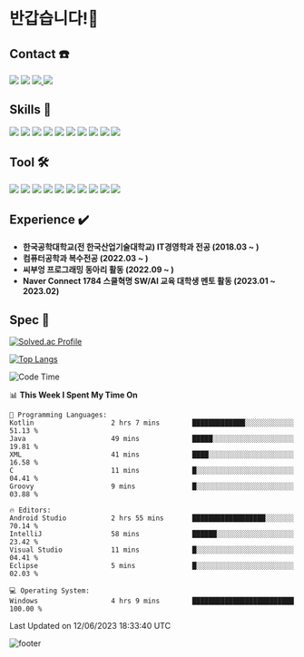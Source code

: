 # 반갑습니다!👋
## Contact ☎️
<a href="https://hits.seeyoufarm.com"><img src="https://hits.seeyoufarm.com/api/count/incr/badge.svg?url=https%3A%2F%2Fgithub.com%2Fheebum99&count_bg=%23000000&title_bg=%23000000&icon=github.svg&icon_color=%23FFFFFF&title=GitHub&edge_flat=false"/></a>
<a href="https://www.instagram.com/h2bum_99/"><img src="https://img.shields.io/badge/h2bum_99-E4405F?style=plastic&logo=Instagram&logoColor=FFFFFF"/></a>
<a href="https://heebum99.github.io"><img src="https://img.shields.io/badge/Tech Blog-181717?style=flat&logo=Github&logoColor=FFFFFF"/> </a>
<img src="https://img.shields.io/badge/kik995500@naver.com-EA4335?style=plastic&logo=Gmail&logoColor=FFFFFF"/> 

## Skills 📖
<img src="https://img.shields.io/badge/Java-orange?style=flat&logo=openjdk&logoColor=FFFFFF"/>  <img src="https://img.shields.io/badge/Spring-6DB33F?style=flat&logo=Spring&logoColor=white">  <img src="https://img.shields.io/badge/Spring Boot-6DB33F?style=flat&logo=Spring Boot&logoColor=white"> <img src="https://img.shields.io/badge/Kotlin-7F52FF?style=flat&logo=Kotlin&logoColor=white"> <img src="https://img.shields.io/badge/HTML-E34F26?style=flat&logo=HTML5&logoColor=FFFFFF"/> <img src="https://img.shields.io/badge/C-A8B9CC?style=flat&logo=C&logoColor=FFFFFF"/> <img src="https://img.shields.io/badge/Python-3776AB?style=flat&logo=Python&logoColor=white"> <img src="https://img.shields.io/badge/Amazone EC2-FF9900?style=flat&logo=amazonec2&logoColor=white"> <img src="https://img.shields.io/badge/Amazon RDS-527FFF?style=flat&logo=amazonrds&logoColor=white"> <img src="https://img.shields.io/badge/Markdown-000000?style=flat&logo=markdown&logoColor=white">

## Tool 🛠️
<img src="https://img.shields.io/badge/Android Studio-3DDC84?style=flat&logo=Android Studio&logoColor=FFFFFF"/>  <img src="https://img.shields.io/badge/Eclipse-2C2255?style=flat&logo=Eclipse IDE&logoColor=FFFFFF"/>  <img src="https://img.shields.io/badge/IntelliJ-000000?style=flat&logo=IntelliJ IDEA&logoColor=FFFFFF"/> <img src="https://img.shields.io/badge/Visual Studio-5C2D91?style=flat&logo=Visual Studio&logoColor=FFFFFF"/> <img src="https://img.shields.io/badge/Visual Studio Code-007ACC?style=flat&logo=Visual Studio Code&logoColor=FFFFFF"/> <img src="https://img.shields.io/badge/MySQL-4479A1?style=flat&logo=MySQL&logoColor=FFFFFF"/> <img src="https://img.shields.io/badge/MariaDB-003545?style=flat&logo=mariaDB&logoColor=white">   <img src="https://img.shields.io/badge/Sourcetree-0052CC?style=flat&logo=Sourcetree&logoColor=FFFFFF"/> <img src="https://img.shields.io/badge/GitKraken-179287?style=flat&logo=GitKraken&logoColor=FFFFFF"/> <img src="https://img.shields.io/badge/Postman-FF6C37?style=flat&logo=postman&logoColor=FFFFFF"/>

## Experience :heavy_check_mark:
* **한국공학대학교(전 한국산업기술대학교) IT경영학과 전공 (2018.03 ~ )**
* **컴퓨터공학과 복수전공 (2022.03 ~ )**
* **씨부엉 프로그래밍 동아리 활동 (2022.09 ~ )**
* **Naver Connect 1784 스쿨혁명 SW/AI 교육 대학생 멘토 활동 (2023.01 ~ 2023.02)**

## Spec 💪
[![Solved.ac Profile](http://mazassumnida.wtf/api/v2/generate_badge?boj=heebum9955)](https://solved.ac/heebum9955/)

[![Top Langs](https://github-readme-stats.vercel.app/api/top-langs/?username=heebum99&layout=compact)](https://github.com/heebum99/github-readme-stats)

<!--START_SECTION:waka-->
![Code Time](http://img.shields.io/badge/Code%20Time-199%20hrs%2022%20mins-blue)

📊 **This Week I Spent My Time On** 

```text
💬 Programming Languages: 
Kotlin                   2 hrs 7 mins        █████████████░░░░░░░░░░░░   51.13 % 
Java                     49 mins             █████░░░░░░░░░░░░░░░░░░░░   19.81 % 
XML                      41 mins             ████░░░░░░░░░░░░░░░░░░░░░   16.58 % 
C                        11 mins             █░░░░░░░░░░░░░░░░░░░░░░░░   04.41 % 
Groovy                   9 mins              █░░░░░░░░░░░░░░░░░░░░░░░░   03.88 % 

🔥 Editors: 
Android Studio           2 hrs 55 mins       ██████████████████░░░░░░░   70.14 % 
IntelliJ                 58 mins             ██████░░░░░░░░░░░░░░░░░░░   23.42 % 
Visual Studio            11 mins             █░░░░░░░░░░░░░░░░░░░░░░░░   04.41 % 
Eclipse                  5 mins              █░░░░░░░░░░░░░░░░░░░░░░░░   02.03 % 

💻 Operating System: 
Windows                  4 hrs 9 mins        █████████████████████████   100.00 % 
```


 Last Updated on 12/06/2023 18:33:40 UTC
<!--END_SECTION:waka-->

![footer](https://capsule-render.vercel.app/api?section=footer&type=waving&color=auto)
